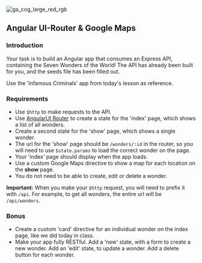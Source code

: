 ![ga_cog_large_red_rgb](https://cloud.githubusercontent.com/assets/40461/8183776/469f976e-1432-11e5-8199-6ac91363302b.png)

## Angular UI-Router & Google Maps

### Introduction

Your task is to build an Angular app that consumes an Express API, containing the Seven Wonders of the World! The API has already been built for you, and the seeds file has been filled out.

Use the 'Infamous Criminals' app from today's lesson as reference.

### Requirements

* Use `$http` to make requests to the API.
* Use [AngularUI Router](https://github.com/angular-ui/ui-router) to create a state for the 'index' page, which shows a list of all wonders.
* Create a second state for the 'show' page, which shows a single wonder.
* The url for the 'show' page should be `/wonders/:id` in the router, so you will need to use `$state.params` to load the correct wonder on the page.
* Your 'index' page should display when the app loads.
* Use a custom Google Maps directive to show a map for each location on the **show** page.
* You do not need to be able to create, edit or delete a wonder.

**Important:** When you make your `$http` request, you will need to prefix it with `/api`. For example, to get all wonders, the entire url will be `/api/wonders`.


### Bonus

* Create a custom 'card' directive for an individual wonder on the index page, like we did today in class.
* Make your app fully RESTful. Add a 'new' state, with a form to create a new wonder. Add an 'edit' state, to update a wonder. Add a delete button for each wonder.
